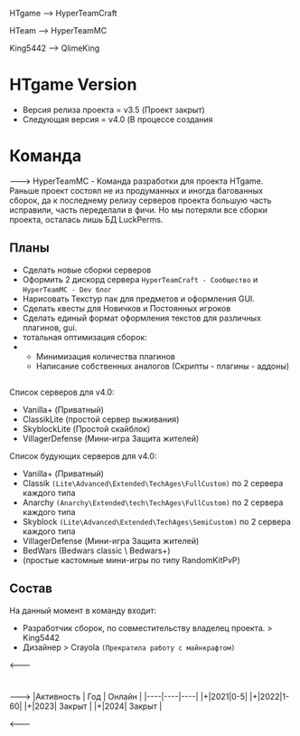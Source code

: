 HTgame --> HyperTeamCraft

HTeam --> HyperTeamMC

King5442 --> QlimeKing
# HTgame Version
- Версия релиза проекта = v3.5 (Проект закрыт)
- Следующая версия  = v4.0 (В процессе создания
# Команда
--->
HyperTeamMC - Команда разработки для проекта HTgame.
Раньше проект состоял не из продуманных и иногда багованных сборок,
да к последнему релизу серверов проекта большую часть исправили, часть
переделали в фичи. Но мы потеряли все сборки проекта, осталась лишь БД LuckPerms.
## Планы
- Сделать новые сборки серверов
- Оформить 2 дискорд сервера `HyperTeamCraft - Сообщество` и `HyperTeamMC - Dev блог`
- Нарисовать Текстур пак для предметов и оформления GUI.
- Сделать квесты для Новичков и Постоянных игроков
- Сделать единый формат оформления текстов для различных плагинов, gui. 
- тотальная оптимизация сборок:
- - Минимизация количества плагинов
  - Написание собственных аналогов (Скрипты - плагины - аддоны)
##
Список серверов для v4.0:
- Vanilla+ (Приватный)
- ClassikLite (простой сервер выживания)
- SkyblockLite (Простой скайблок)
- VillagerDefense (Мини-игра Защита жителей)

Список будующих серверов для v4.0:
- Vanilla+ (Приватный)
- Classik `(Lite\Advanced\Extended\TechAges\FullCustom)` по 2 сервера каждого типа
- Anarchy `(Anarchy\Extended\tech\TechAges\FullCustom)` по 2 сервера каждого типа
- Skyblock `(Lite\Advanced\Extended\TechAges\SemiCustom)` по 2 сервера каждого типа
- VillagerDefense (Мини-игра Защита жителей) 
- BedWars (Bedwars classic \ Bedwars+) 
- (простые кастомные мини-игры по типу RandomKitPvP)
## Состав
На данный момент в команду входит:
- Разработчик сборок, по совместительству владелец проекта. > King5442
- Дизайнер > Crayola `(Прекратила работу с майнкрафтом)`
  
<---
#
--->
|Активность | Год | Онлайн |
|----|----|----|
|+|2021|0-5|
|+|2022|1-60|
|+|2023| Закрыт |
|+|2024| Закрыт |

<---
